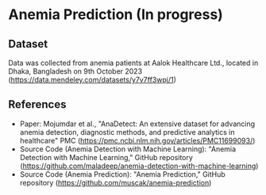 # Anemia Prediction (In progress)

## Dataset
Data was collected from anemia patients at Aalok Healthcare Ltd., located in Dhaka, Bangladesh on 9th October 2023 (https://data.mendeley.com/datasets/y7v7ff3wpj/1)

## References
- Paper: Mojumdar et al., "AnaDetect: An extensive dataset for advancing anemia detection, diagnostic methods, and predictive analytics in healthcare" PMC (https://pmc.ncbi.nlm.nih.gov/articles/PMC11699093/)
- Source Code (Anemia Detection with Machine Learning): "Anemia Detection with Machine Learning," GitHub repository (https://github.com/maladeep/anemia-detection-with-machine-learning)
- Source Code (Anemia Prediction): "Anemia Prediction," GitHub repository (https://github.com/muscak/anemia-prediction)
